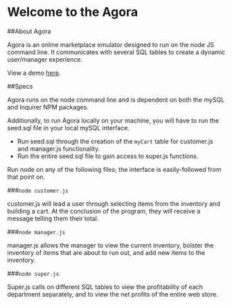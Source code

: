 # Welcome to the Agora

##About Agora

Agora is an online marketplace emulator designed to run on the node JS command line. It communicates with several SQL tables to create a dynamic user/manager experience. 

View a demo [here](https://youtu.be/Nei7iVYjaO0).

##Specs 

Agora runs on the node command line and is dependent on both the mySQL and Inquirer NPM packages. 

Additionally, to run Agora locally on your machine, you will have to run the seed.sql file in your local mySQL interface. 
* Run seed.sql through the creation of the `myCart` table for customer.js and manager.js functionality.
* Run the entire seed.sql file to gain access to super.js functions.

Run node on any of the following files; the interface is easily-followed from that point on.

###`node customer.js`

customer.js will lead a user through selecting items from the inventory and building a cart. At the conclusion of the program, they will receive a message telling them their total. 

###`node manager.js`

manager.js allows the manager to view the current inventory, bolster the inventory of items that are about to run out, and add new items to the inventory. 

###`node super.js`

Super.js calls on different SQL tables to view the profitability of each department separately, and to view the net profits of the entire web store. 
